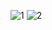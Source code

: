 ![1](https://user-images.githubusercontent.com/72302495/124603714-d9258c80-de87-11eb-9c16-f7a081d29724.PNG)
![2](https://user-images.githubusercontent.com/72302495/124603744-e3e02180-de87-11eb-9d19-89b1280ad1b1.PNG)
